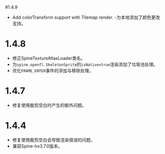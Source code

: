 #1.4.9
- Add colorTransform support with Tilemap render. 
-为本地添加了颜色更改支持。

# 1.4.8
- 修正SpineTextureAtlasLoader类名。
- 为`spine.openfl.SkeletonSprite`的`isNative=true`渲染添加了垃圾池处理。
- 优化`FRAME_ENTER`事件的添加与移除处理。

# 1.4.7
- 修复使用裁剪空白时产生的额外问题。

# 1.4.4
- 修复使用裁剪空白会导致渲染错误的问题。
- 兼容Spine-hx3.7.0版本。

